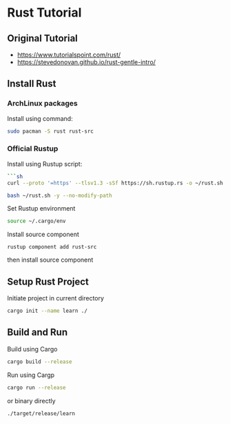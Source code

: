 # Rust Tutorial

## Original Tutorial

- https://www.tutorialspoint.com/rust/
- https://stevedonovan.github.io/rust-gentle-intro/

## Install Rust

### ArchLinux packages

Install using command:

```sh
sudo pacman -S rust rust-src
```

### Official Rustup

Install using Rustup script:

```sh
```sh
curl --proto '=https' --tlsv1.3 -sSf https://sh.rustup.rs -o ~/rust.sh

bash ~/rust.sh -y --no-modify-path
```

Set Rustup environment

```sh
source ~/.cargo/env
```

Install source component

```
rustup component add rust-src
```

then install source component

## Setup Rust Project

Initiate project in current directory

```sh
cargo init --name learn ./
```

## Build and Run

Build using Cargo

```sh
cargo build --release
```

Run using Cargp

```sh
cargo run --release
```

or binary directly

```sh
./target/release/learn
```



